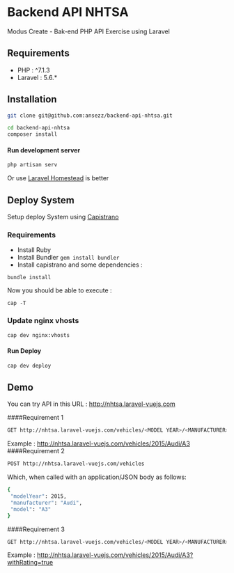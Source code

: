 # Backend API NHTSA
Modus Create - Bak-end PHP API Exercise using Laravel

## Requirements
* PHP     : ^7.1.3
* Laravel : 5.6.*

## Installation

```bash
git clone git@github.com:ansezz/backend-api-nhtsa.git
```

```bash
cd backend-api-nhtsa
composer install
```

#### Run development server
```bash
php artisan serv
```
Or use [Laravel Homestead](https://laravel.com/docs/5.6/homestead) is better

## Deploy System
Setup deploy System using [Capistrano](http://capistranorb.com)

### Requirements

- Install Ruby
- Install Bundler `gem install bundler`
- Install capistrano and some dependencies :
```
bundle install
```
Now you should be able to execute :
```
cap -T
```
### Update nginx vhosts
```bash
cap dev nginx:vhosts  
```
#### Run Deploy
```bash
cap dev deploy
```

## Demo 
You can try API in this URL : http://nhtsa.laravel-vuejs.com

####Requirement 1
```bash
GET http://nhtsa.laravel-vuejs.com/vehicles/<MODEL YEAR>/<MANUFACTURER>/<MODEL>/
```
Example : http://nhtsa.laravel-vuejs.com/vehicles/2015/Audi/A3
####Requirement 2
```bash
POST http://nhtsa.laravel-vuejs.com/vehicles
```
Which, when called with an application/JSON body as follows:
```bash
{
 "modelYear": 2015,
 "manufacturer": "Audi",
 "model": "A3"
}
```

####Requirement 3
```bash
GET http://nhtsa.laravel-vuejs.com/vehicles/<MODEL YEAR>/<MANUFACTURER>/<MODEL>?withRating=true
```
Example : http://nhtsa.laravel-vuejs.com/vehicles/2015/Audi/A3?withRating=true
